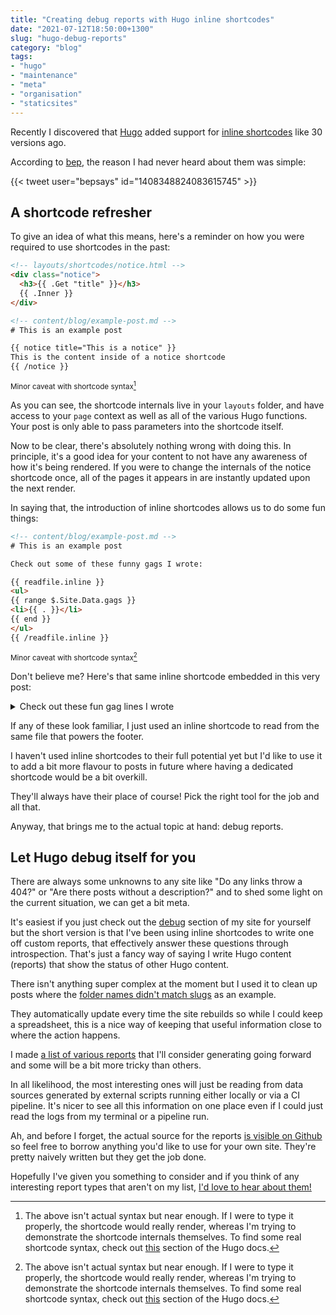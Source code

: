 ```yaml
---
title: "Creating debug reports with Hugo inline shortcodes"
date: "2021-07-12T18:50:00+1300"
slug: "hugo-debug-reports"
category: "blog"
tags:
- "hugo"
- "maintenance"
- "meta"
- "organisation"
- "staticsites"
---
```


Recently I discovered that [Hugo](https://gohugo.io) added support for [inline shortcodes](https://gohugo.io/templates/shortcode-templates/) like 30 versions ago.

According to [bep](https://github.com/bep), the reason I had never heard about them was simple:

{{< tweet user="bepsays" id="1408348824083615745" >}}

## A shortcode refresher

To give an idea of what this means, here's a reminder on how you were required to use shortcodes in the past:

```html
<!-- layouts/shortcodes/notice.html -->
<div class="notice">
  <h3>{{ .Get "title" }}</h3>
  {{ .Inner }}
</div>

<!-- content/blog/example-post.md -->
# This is an example post

{{ notice title="This is a notice" }}
This is the content inside of a notice shortcode
{{ /notice }}
```
<sup>Minor caveat with shortcode syntax[^syntax]</sup>

As you can see, the shortcode internals live in your `layouts` folder, and have access to your `page` context as well as all of the various Hugo functions. Your post is only able to pass parameters into the shortcode itself.

Now to be clear, there's absolutely nothing wrong with doing this. In principle, it's a good idea for your content to not have any awareness of how it's being rendered. If you were to change the internals of the notice shortcode once, all of the pages it appears in are instantly updated upon the next render.

In saying that, the introduction of inline shortcodes allows us to do some fun things:

```html
<!-- content/blog/example-post.md -->
# This is an example post

Check out some of these funny gags I wrote:

{{ readfile.inline }}
<ul>
{{ range $.Site.Data.gags }}
<li>{{ . }}</li>
{{ end }}
</ul>
{{ /readfile.inline }}
```
<sup>Minor caveat with shortcode syntax[^syntax]</sup>

Don't believe me? Here's that same inline shortcode embedded in this very post:

<details>
  <summary>Check out these fun gag lines I wrote</summary>
  {{< readfile.inline >}}
<ul>
  {{ range $.Site.Data.gags }}
  <li>{{ . }}</li>
  {{ end }}
  </ul>
  {{< /readfile.inline >}}
</details>

If any of these look familiar, I just used an inline shortcode to read from the same file that powers the footer.

I haven't used inline shortcodes to their full potential yet but I'd like to use it to add a bit more flavour to posts in future where having a dedicated shortcode would be a bit overkill.

They'll always have their place of course! Pick the right tool for the job and all that.

Anyway, that brings me to the actual topic at hand: debug reports.

## Let Hugo debug itself for you

There are always some unknowns to any site like "Do any links throw a 404?" or "Are there posts without a description?" and to shed some light on the current situation, we can get a bit meta.

It's easiest if you just check out the [debug](/debug) section of my site for yourself but the short version is that I've been using inline shortcodes to write one off custom reports, that effectively answer these questions through introspection. That's just a fancy way of saying I write Hugo content (reports) that show the status of other Hugo content.

There isn't anything super complex at the moment but I used it to clean up posts where the [folder names didn't match slugs](https://utf9k.net/debug/file-url-match/) as an example.

They automatically update every time the site rebuilds so while I could keep a spreadsheet, this is a nice way of keeping that useful information close to where the action happens.

I made [a list of various reports](https://utf9k.net/debug/reports-todo/) that I'll consider generating going forward and some will be a bit more tricky than others.

In all likelihood, the most interesting ones will just be reading from data sources generated by external scripts running either locally or via a CI pipeline. It's nicer to see all this information on one place even if I could just read the logs from my terminal or a pipeline run.

Ah, and before I forget, the actual source for the reports [is visible on Github](https://github.com/marcus-crane/utf9k/tree/main/content/debug) so feel free to borrow anything you'd like to use for your own site. They're pretty naively written but they get the job done.

Hopefully I've given you something to consider and if you think of any interesting report types that aren't on my list, [I'd love to hear about them!](mailto:hello@utf9k.net)

[^syntax]: The above isn't actual syntax but near enough. If I were to type it properly, the shortcode would really render, whereas I'm trying to demonstrate the shortcode internals themselves. To find some real shortcode syntax, check out [this](https://gohugo.io/templates/shortcode-templates/) section of the Hugo docs.

